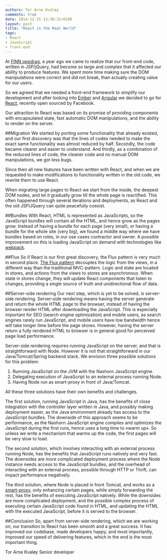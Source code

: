 ```yaml
---
authors: Tor Arne Kvaløy
comments: true
date: 2014-12-15 13:36:31+0100
layout: post
title: "React in the Real World"
tags:
- React
- JavaScript
- front-end
---
```


At [FINN oppdrag](http://www.finn.no/oppdrag/), a year ago we came to realize that our front-end code, written in JSP/jQuery, had become so large and complex that it affected our ability to produce features. We spent more time making sure the DOM manipulations were correct and did not break, than actually creating value for our users.

So we agreed that we needed a front-end framework to simplify our development and after looking into [Ember](http://emberjs.com/) and [Angular](https://angularjs.org/) we decided to go for [React](http://facebook.github.io/react/), recently open sourced by Facebook.

Our attraction to React was based on its promise of providing components with encapsulated state, fast automatic DOM manipulations, and the ability to render on the server.

##Migration
We started by porting some functionality that already existed, and our first discovery was that the lines of codes needed to make the exact same functionality was almost reduced by half. Secondly, the code became clearer and easier to understand. And thirdly, as a combination of the reduced lines of code, the cleaner code and no manual DOM manipulations, we got less bugs.

Since then all new features have been written with React, and when we are requested to make modifications to functionality written in the old code, we rewrite them to use React.

When migrating large pages to React we start from the inside, the deepest DOM nodes, and let it gradually grow till the whole page is reactified. This often happened through several iterations and deployments, as React and the old JSP/JQuery can quite peacefully coexist.

##Bundles
With React, HTML is represented as JavaScripts, so the JavaScript bundles will contain all the HTML, and hence grow as the pages grow. Instead of having a bundle for each page (very small), or having a bundle for the whole site (very big), we found a middle way where we have bundles based on roles, in our use cases contractor and owner. A possible improvement on this is loading JavaScript on demand with technologies like [webpack](http://webpack.github.io/).

##Flux
So if React is our first great discovery, the Flux pattern is very much in second place. [The Flux pattern](http://facebook.github.io/flux/docs/overview.html) decouples the logic from the views, in a different way than the traditional MVC-pattern. Logic and state are located in stores, and actions from the views to stores are asynchronous. When state in stores change, they will update React components that listen to changes, providing a single source of truth and unidirectional flow of data.

##Server-side rendering
Our next step, which is yet to be solved, is server-side rendering. Server-side rendering means having the server generate and return the whole HTML page to the browser, instead of having the browser render HTML after downloading the JavaScript. This is especially important for SEO (search engine optimization) and mobile users, as search engines rarely run JavaScript, and mobile users have low bandwidth hence will take longer time before the page shows. However, having the server return a fully rendered HTML to browser is in general good for perceived page load performance.

Server-side rendering requires running JavaScript on the server, and that is straightforward with Node. However it is not that straightforward in our Java/Tomcat/Spring backend stack. We envision three possible solutions for this problem:
1)	Running JavaScript on the JVM with the Nashorn JavaScript engine.
2)	Delegating execution of JavaScript to an external process running Node.
3)	Having Node run as smart-proxy in front of Java/Tomcat.

All these three solutions have their own benefits and challenges.

The first solution, running JavaScript in Java, has the benefits of close integration with the controller layer written in Java, and possibly making deployment easier, as the Java environment already has access to the JavaScript bundles. The downside of this approach seems to be performance, as the Nashorn JavaScript engine compiles and optimizes the JavaScript during the first runs, hence uses a long time to «warm up».  So unless we write a mechanism that warms up the code, the first pages will be very slow to load.

The second solution, which involves interacting with an external process running Node, has the benefits that JavaScript runs natively and very fast. The downsides are more complicated deployment process where the Node instance needs access to the JavaScript bundles, and the overhead of interacting with an external process, possible through HTTP or Thrift, can impact performance negatively.

The third solution, where Node is placed in front Tomcat, and works as a [smart-proxy](http://www.feedhenry.com/transforming-enterprise-node-js-feedhenry/), only enhancing certain pages, while simply forwarding the rest, has the benefits of executing JavaScript natively. While the downsides are more complicated deployment, and the possible complex process of executing certain JavaScript code found in HTML, and updating the HTML with the executed JavaScript, before it is served to the browser.

##Conclusion
So, apart from server-side rendering, which we are working on, our transition to React has been smooth and a great success. It has improved our codebase, made developers happy, and most importantly, improved our speed of delivering features, which in the end is the most important thing.


Tor Arne Kvaløy
Senior developer
